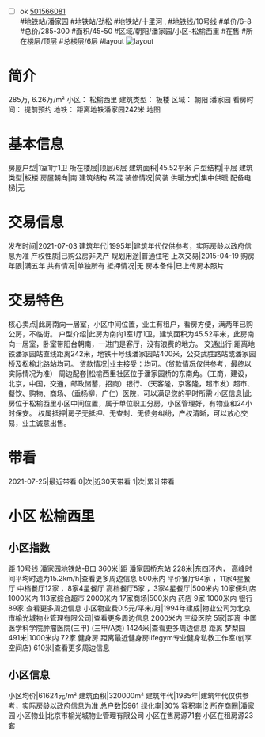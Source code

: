 - [ ] ok [501566081](https://bj.5i5j.com/ershoufang/501566081.html)  
 #地铁站/潘家园 #地铁站/劲松 #地铁站/十里河 ,  #地铁线/10号线
#单价/6-8 #总价/285-300 #面积/45-50   #区域/朝阳/潘家园/小区-松榆西里 #在售 #所在楼层/顶层 #总楼层/6层 #layout 
![layout](http://image2a.5i5j.com/bdir/layout/3a3e1ec83fb64dd99872e256ee97eacf.jpg_P5.jpg) 
# 简介 
 285万,  6.26万/m² 
小区： 松榆西里
建筑类型： 板楼
区域： 朝阳 潘家园
看房时间： 提前预约
地铁： 距离地铁潘家园242米 地图
# 基本信息 
 房屋户型|1室1厅1卫
所在楼层|顶层/6层
建筑面积|45.52平米
户型结构|平层
建筑类型|板楼
房屋朝向|南
建筑结构|砖混
装修情况|简装
供暖方式|集中供暖
配备电梯|无
# 交易信息 
 发布时间|2021-07-03
建筑年代|1995年|建筑年代仅供参考，实际房龄以政府信息为准
产权性质|已购公房非央产
规划用途|普通住宅
上次交易|2015-04-19
购房年限|满五年
共有情况|单独所有
抵押情况|无
房本备件|已上传房本照片
# 交易特色 
 核心卖点|此房南向一居室，小区中间位置，业主有租户，看房方便，满两年已购公房，不临街。
户型介绍|此房为南向1室1厅1卫，建筑面积为45.52平米，此房南向一居室，卧室带阳台朝南，一进门是客厅，没有浪费的地方。
交通出行|距离地铁潘家园站直线距离242米，地铁十号线潘家园站400米，公交武胜路站或潘家园桥及松榆北路站均可。
贷款情况|业主接受：均可。（贷款情况仅供参考，最终以实际情况为准）
周边配套|松榆西里社区位于潘家园桥的东南角。（工商，建设，北京，中国，交通，邮政储蓄，招商）银行、（天客隆，京客隆，超市发）超市、餐饮、购物、商场、（垂杨柳，广仁）医院，可以满足您的平时所需
小区信息|此房位于松榆西里小区中间位置，属于单位职工分房，小区管理好，有物业和24小时保安。
权属抵押|房子无抵押、无查封、无债务纠纷，产权清晰，可以放心交易，业主诚意出售。
# 带看 
 2021-07-25|最近带看	 0|次|近30天带看	 1|次|累计带看
# 小区 松榆西里
## 小区指数 
 距 10号线 潘家园地铁站-B口 360米|距 潘家园桥东站 228米|东四环内， 高峰时间平均时速为15.2km/h|查看更多周边信息
500米内 平价餐厅94家 ，11家4星餐厅
中档餐厅12家 ，8家4星餐厅
高档餐厅5家 ，3家4星餐厅|500米内 10家便利店
1000米内 113家综合超市
2000米内 17家商场|500米内 药店 9家
1000米内 银行 89家|查看更多周边信息
小区物业费0.5元/平米/月|1994年建成|物业公司为北京市榆光城物业管理有限公司|查看更多周边信息
2000米内 三级医院 5家|距离 中国医学科学院肿瘤医院(三甲) (三甲/A类) 1424米|查看更多周边信息
距离 梦梨园 491米|1000米内 72家 健身房
距离最近健身房lifegym专业健身私教工作室(创享空间店) 610米|查看更多周边信息
## 小区信息 
 小区均价|61624元/m²
建筑面积|320000m²
建筑年代|1985年|建筑年代仅供参考，实际房龄以政府信息为准
总户数|5961
绿化率|30%
容积率|2
所在商圈|潘家园
小区物业|北京市榆光城物业管理有限公司
小区在售房源71套
小区在租房源23套
